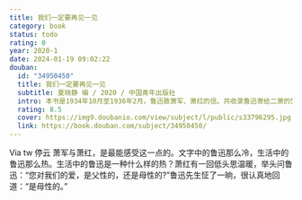 ```yaml
---
title: 我们一定要再见一见
category: book
status: todo
rating: 0
year: 2020-1
date: 2024-01-19 09:02:22
douban:
  id: "34950450"
  title: 我们一定要再见一见
  subtitle: 夏晓静 编 / 2020 / 中国青年出版社
  intro: 本书是1934年10月至1936年2月，鲁迅致萧军、萧红的信。共收录鲁迅寄给二萧的53封信。1934年10月，萧军、萧红从青岛的荒岛书店给上海内山书店的鲁迅先生投递了第一封信，意外地接到鲁迅的复信。自此，二萧和伟大的导师鲁迅先生的友谊掀开了新的一页。同城投递的53封信，见证着萧军、萧红在上海颠簸流离的生活处境和他们二人在文学创作上的跋涉与成就，也见证了鲁迅对二人的倾心帮助，三个人的纯真友谊在书信中再次复活。
  rating: 8.5
  cover: https://img9.doubanio.com/view/subject/l/public/s33796295.jpg
  link: https://book.douban.com/subject/34950450/
---
```


Via tw 停云 萧军与萧红，是最能感受这一点的。文字中的鲁迅那么冷，生活中的鲁迅那么热。生活中的鲁迅是一种什么样的热？萧红有一回低头思温暖，举头问鲁迅：“您对我们的爱，是父性的，还是母性的?”鲁迅先生怔了一晌，很认真地回道：“是母性的。”
